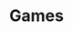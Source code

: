 ---
layout: list

title: Games
slug: games
permalink: /games/
no_groups: true

description: > 
  언젠가 올라올 게임 관련 잡다한 글들....?

sitemap : false
---